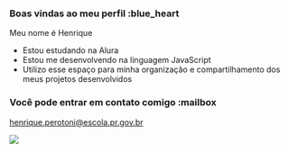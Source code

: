 ### Boas vindas ao meu perfil :blue_heart
Meu nome é Henrique
- Estou estudando na Alura
- Estou me desenvolvendo na linguagem JavaScript
- Utilizo esse espaço para minha organização e compartilhamento dos meus projetos desenvolvidos
### Você pode entrar em contato comigo :mailbox

henrique.perotoni@escola.pr.gov.br

![](https://tenor.com/pt-BR/view/puppy-cup-good-morning-cute-puppy-yawn-gif-17103303937571205783)
